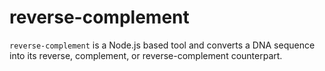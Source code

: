 # reverse-complement
```reverse-complement``` is a Node.js based tool and converts a DNA sequence into its reverse, complement, or reverse-complement counterpart.
